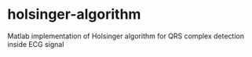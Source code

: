 # holsinger-algorithm
Matlab implementation of Holsinger algorithm for QRS complex detection inside ECG signal

